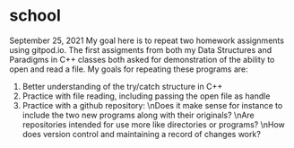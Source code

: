 # school
September 25, 2021
My goal here is to repeat two homework assignments using gitpod.io.
The first assigments from both my Data Structures and Paradigms in C++ classes both asked for demonstration of the ability to open and read a file.
My goals for repeating these programs are:
1. Better understanding of the try/catch structure in C++
2. Practice with file reading, including passing the open file as handle
3. Practice with a github repository: \nDoes it make sense for instance to include the two new programs along with their originals? \nAre repositories intended for use more like directories or programs? \nHow does version control and maintaining a record of changes work?

